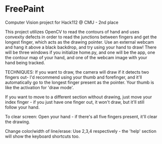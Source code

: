 # FreePaint
Computer Vision project for Hack112 @ CMU - 2nd place

This project utilizes OpenCV to read the contours of hand and uses convexity defects in order to read the junctions between fingers and get the longest finger, which acts as the drawing pointer. Use an external webcam and hang it above a black backdrop, and try using your hand to draw! There will be three windows if you initialize home.py, and one will be the app, one the contour map of your hand, and one of the webcam image with your hand being tracked.


TECHNIQUES:
If you want to draw, the camera will draw if it detects two fingers out- I'd recommend using your thumb and forefinger, and it'll automatically go to the longest finger present as the pointer. Your thumb is like the activation for 'draw mode'.

If you want to move to a different section without drawing, just move your index finger - if you just have one finger out, it won't draw, but it'll still follow your hand.

To clear screen: Open your hand - if there's all five fingers present, it'll clear the drawing.

Change color/width of line/erase: 
Use 2,3,4 respectively - the 'help' section will show the keyboard shortcuts too.
